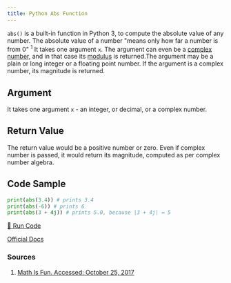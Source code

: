 ```yaml
---
title: Python Abs Function
---
```

`abs()` is a built-in function in Python 3, to compute the absolute value of any number. The absolute value of a number "means only how far a number is from 0" <sup>1</sup> It takes one argument `x`. The argument can even be a <a href='https://docs.python.org/3.0/library/cmath.html' target='_blank' rel='nofollow'>complex number</a>, and in that case its <a href='http://www.mathcentre.ac.uk/resources/sigma%20complex%20number%20leaflets/sigma-complex9-2009-1.pdf' target='_blank' rel='nofollow'>modulus</a> is returned.The argument may be a plain or long integer or a floating point number. If the argument is a complex number, its magnitude is returned.

## Argument

It takes one argument `x` - an integer, or decimal, or a complex number.

## Return Value

The return value would be a positive number or zero. Even if complex number is passed, it would return its magnitude, computed as per complex number algebra.

## Code Sample
```python
print(abs(3.4)) # prints 3.4
print(abs(-6)) # prints 6
print(abs(3 + 4j)) # prints 5.0, because |3 + 4j| = 5
```

<a href='https://repl.it/CL8k/0' target='_blank' rel='nofollow'>🚀 Run Code</a>

<a href='https://docs.python.org/3/library/functions.html#abs' target='_blank' rel='nofollow'>Official Docs</a>

### Sources
1. <a href='https://www.mathsisfun.com/numbers/absolute-value.html' target='_blank'>Math Is Fun. Accessed: October 25, 2017</a>
